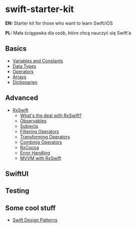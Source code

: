 # swift-starter-kit

**EN:** Starter kit for those who want to learn Swift/iOS

**PL:** Mała ściągawka dla osób, które chcą nauczyć się Swift'a

## Basics

* [Variables and Constants](https://github.com/P-Jag/swift-starter-kit-EN-PL/blob/main/Basics/Variables-and-Constans.md)
* [Data Types](https://github.com/P-Jag/swift-starter-kit-EN-PL/blob/main/Basics/Data-types.md)
* [Operators](https://github.com/P-Jag/swift-starter-kit-EN-PL/blob/main/Basics/Operators.md) 
* [Arrays](https://github.com/P-Jag/swift-starter-kit-EN-PL/blob/main/Basics/Arrays.md)
* [Dictionaries](https://github.com/P-Jag/swift-starter-kit-EN-PL/blob/main/Basics/Dictionaries.md)

## Advanced

* [RxSwift](https://github.com/P-Jag/swift-starter-kit-EN-PL/blob/main/Advanced/RxSwift.md)
  * [What's the deal with RxSwift?](https://github.com/P-Jag/swift-starter-kit-EN-PL/blob/main/Advanced/RxSwift.md#whats-the-deal-with-rxswift)
  * [Observables](https://github.com/P-Jag/swift-starter-kit-EN-PL/blob/main/Advanced/RxSwift.md#observables)
  * [Subjects](https://github.com/P-Jag/swift-starter-kit-EN-PL/blob/main/Advanced/RxSwift.md#subjects)
  * [Filtering Operators](https://github.com/P-Jag/swift-starter-kit-EN-PL/blob/main/Advanced/RxSwift.md#filtering-operators)
  * [Transforming Operators](https://github.com/P-Jag/swift-starter-kit-EN-PL/blob/main/Advanced/RxSwift.md#transforming-operators)
  * [Combinig Operators](https://github.com/P-Jag/swift-starter-kit-EN-PL/blob/main/Advanced/RxSwift.md#combining-operators)
  * [RxCocoa](https://github.com/P-Jag/swift-starter-kit-EN-PL/blob/main/Advanced/RxSwift.md#rxcocoa)
  * [Error Handling](https://github.com/P-Jag/swift-starter-kit-EN-PL/blob/main/Advanced/RxSwift.md#error-handling)
  * [MVVM with RxSwift](https://github.com/P-Jag/swift-starter-kit-EN-PL/blob/main/Advanced/RxSwift.md#mvvm-in-rxswift)

## SwiftUI

## Testing

## Some cool stuff

* [Swift Design Patterns](https://refactoring.guru/design-patterns/swift)
